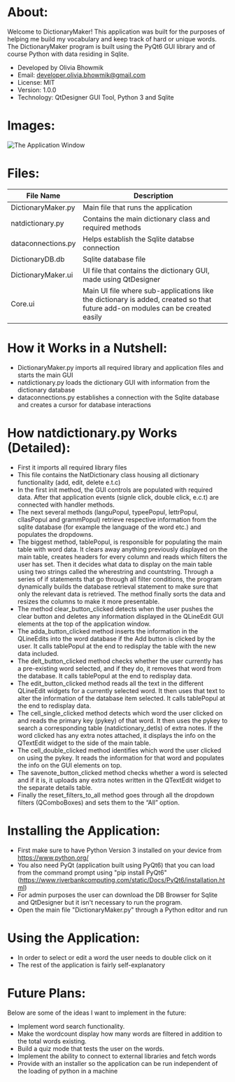 # About:
Welcome to DictionaryMaker!
This application was built for the purposes of helping me build my vocabulary and keep track of hard or unique words. The DictionaryMaker program is built using the PyQt6 GUI library and of course Python with data residing in Sqlite.

* Developed by Olivia Bhowmik
* Email: developer.olivia.bhowmik@gmail.com
* License: MIT
* Version: 1.0.0
* Technology: QtDesigner GUI Tool, Python 3 and Sqlite

# Images:
![The Application Window](images/DictionaryPic.png)

# Files:
| File Name | Description |
| --------- | ----------- |
| DictionaryMaker.py | Main file that runs the application |
| natdictionary.py | Contains the main dictionary class and required methods |
| dataconnections.py | Helps establish the Sqlite databse connection |
| DictionaryDB.db | Sqlite database file |
| DictionaryMaker.ui | UI file that contains the dictionary GUI, made using QtDesigner |
| Core.ui | Main UI file where sub-applications like the dictionary is added, created so that future add-on modules can be created easily |

# How it Works in a Nutshell:
* DictionaryMaker.py imports all required library and application files and starts the main GUI
* natdictionary.py loads the dictionary GUI with information from the dictionary database
* dataconnections.py establishes a connection with the Sqlite database and creates a cursor for database interactions

# How natdictionary.py Works (Detailed):
* First it imports all required library files
* This file contains the NatDictionary class housing all dictionary functionality (add, edit, delete e.t.c)
* In the first init method, the GUI controls are populated with required data. After that application events (signle click, double click, e.c.t) are connected with handler methods.
* The next several methods (languPopul, typeePopul, lettrPopul, cllasPopul and grammPopul) retrieve respective information from the sqlite database (for example the language of the word etc.) and populates the dropdowns.
* The biggest method, tablePopul, is responsible for populating the main table with word data. It clears away anything previously displayed on the main table, creates headers for every column and reads which filters the user has set. Then it decides what data to display on the main table using two strings called the wherestring and countstring. Through a series of if statements that go through all filter conditions, the program dynamically builds the database retrieval statement to make sure that only the relevant data is retrieved. The method finally sorts the data and resizes the columns to make it more presentable.
* The method clear_button_clicked detects when the user pushes the clear button and deletes any information displayed in the QLineEdit GUI elements at the top of the application window.
* The adda_button_clicked method inserts the information in the QLineEdits into the word database if the Add button is clicked by the user. It calls tablePopul at the end to redisplay the table with the new data included.
* The delt_button_clicked method checks whether the user currently has a pre-existing word selected, and if they do, it removes that word from the database. It calls tablePopul at the end to redisplay data.
* The edit_button_clicked method reads all the text in the different QLineEdit widgets for a currently selected word. It then uses that text to alter the information of the database item selected. It calls tablePopul at the end to redisplay data.
* The cell_single_clicked method detects which word the user clicked on and reads the primary key (pykey) of that word. It then uses the pykey to search a corresponding table (natdictionary_detls) of extra notes. If the word clicked has any extra notes attached, it displays the info on the QTextEdit widget to the side of the main table.
* The cell_double_clicked method identifies which word the user clicked on using the pykey. It reads the information for that word and populates the info on the GUI elements on top.
* The savenote_button_clicked method checks whether a word is selected and if it is, it uploads any extra notes written in the QTextEdit widget to the separate details table.
* Finally the reset_filters_to_all method goes through all the dropdown filters (QComboBoxes) and sets them to the “All” option.

# Installing the Application:
* First make sure to have Python Version 3 installed on your device from https://www.python.org/
* You also need PyQt (application built using PyQt6) that you can load from the command prompt using "pip install PyQt6" (https://www.riverbankcomputing.com/static/Docs/PyQt6/installation.html)
* For admin purposes the user can download the DB Browser for Sqlite and QtDesigner but it isn't necessary to run the program.
* Open the main file "DictionaryMaker.py" through a Python editor and run

# Using the Application:
* In order to select or edit a word the user needs to double click on it
* The rest of the application is fairly self-explanatory

# Future Plans:
Below are some of the ideas I want to implement in the future:
* Implement word search functionality.
* Make the wordcount display how many words are filtered in addition to the total words existing.
* Build a quiz mode that tests the user on the words.
* Implement the ability to connect to external libraries and fetch words
* Provide with an installer so the application can be run independent of the loading of python in a machine